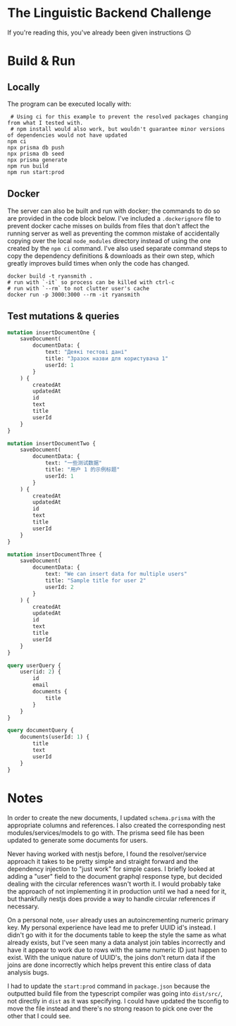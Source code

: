 # The Linguistic Backend Challenge

If you're reading this, you've already been given instructions :wink:

# Build & Run
## Locally
The program can be executed locally with:

```shell
 # Using ci for this example to prevent the resolved packages changing from what I tested with.
 # npm install would also work, but wouldn't guarantee minor versions of dependencies would not have updated
npm ci
npx prisma db push
npx prisma db seed
npx prisma generate
npm run build
npm run start:prod
```

## Docker
The server can also be built and run with docker; the commands to do so are provided in the code block below.
I've included a `.dockerignore` file to prevent docker cache misses on builds from files that don't affect the
running server as well as preventing the common mistake of accidentally copying over the local `node_modules` 
directory instead of using the one created by the `npm ci` command. 
I've also used separate command steps to copy the dependency definitions & downloads as their own step, 
which greatly improves build times when only the code has changed.


```shell
docker build -t ryansmith .
# run with `-it` so process can be killed with ctrl-c
# run with `--rm` to not clutter user's cache 
docker run -p 3000:3000 --rm -it ryansmith
```

## Test mutations & queries

```graphql
mutation insertDocumentOne {
    saveDocument(
        documentData: {
            text: "Деякі тестові дані"
            title: "Зразок назви для користувача 1"
            userId: 1
        }
    ) {
        createdAt
        updatedAt
        id
        text
        title
        userId
    }
}

mutation insertDocumentTwo {
    saveDocument(
        documentData: {
            text: "一些测试数据"
            title: "用户 1 的示例标题"
            userId: 1
        }
    ) {
        createdAt
        updatedAt
        id
        text
        title
        userId
    }
}

mutation insertDocumentThree {
    saveDocument(
        documentData: {
            text: "We can insert data for multiple users"
            title: "Sample title for user 2"
            userId: 2
        }
    ) {
        createdAt
        updatedAt
        id
        text
        title
        userId
    }
}

query userQuery {
    user(id: 2) {
        id
        email
        documents {
            title
        }
    }
}

query documentQuery {
    documents(userId: 1) {
        title
        text
        userId
    }
}
```

# Notes

In order to create the new documents, I updated `schema.prisma` with the appropriate columns and references.
I also created the corresponding nest modules/services/models to go with. The prisma seed file has been updated
to generate some documents for users.

Never having worked with nestjs before, I found the resolver/service approach it takes to be pretty simple and 
straight forward and the dependency injection to "just work" for simple cases. I briefly looked at adding a
"user" field to the document graphql response type, but decided dealing with the circular references wasn't worth
it. I would probably take the approach of not implementing it in production until we had a need for it, but thankfully
nestjs does provide a way to handle circular references if necessary.

On a personal note, `user` already uses an autoincrementing numeric primary key. My personal experience have lead me
to prefer UUID id's instead. I didn't go with it for the documents table to keep the style the same as what already exists,
but I've seen many a data analyst join tables incorrectly and have it appear to work due to rows with the same numeric
ID just happen to exist. With the unique nature of UUID's, the joins don't return data if the joins are done incorrectly
which helps prevent this entire class of data analysis bugs.

I had to update the `start:prod` command in `package.json` because the outputted build file from the typescript
compiler was going into `dist/src/`, not directly in `dist` as it was specifying. I could have updated the tsconfig
to move the file instead and there's no strong reason to pick one over the other that I could see.